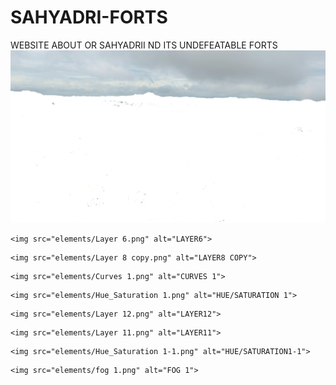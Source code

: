 # SAHYADRI-FORTS
WEBSITE ABOUT OR SAHYADRII ND ITS UNDEFEATABLE FORTS
    <img src="elements/Layer 14.png" alt="LAYER14">
 <!-- LAYER 1 -->
    <img src="elements/Layer 6.png" alt="LAYER6">
<!-- LAYER 2 -->
    <img src="elements/Layer 8 copy.png" alt="LAYER8 COPY">
<!-- LAYER 3 -->
    <img src="elements/Curves 1.png" alt="CURVES 1">
<!-- LAYER 4 -->
    <img src="elements/Hue_Saturation 1.png" alt="HUE/SATURATION 1">
<!-- LAYER 5 -->
    <img src="elements/Layer 12.png" alt="LAYER12">
<!-- LAYER 6 -->
    <img src="elements/Layer 11.png" alt="LAYER11">
<!-- LAYER 7 -->
    <img src="elements/Hue_Saturation 1-1.png" alt="HUE/SATURATION1-1">
<!-- LAYER 8 -->
    <img src="elements/fog 1.png" alt="FOG 1">
<!-- LAYER 9 -->
    
